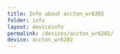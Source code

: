 ```yaml
---
title: Info about accton_wr6202
folder: info
layout: deviceinfo
permalink: /devices/accton_wr6202/
device: accton_wr6202
---
```

